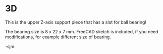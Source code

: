 # 3D

This is the upper Z-axis support piece
that has a slot for ball bearing!

The bearing size is 8 x 22 x 7 mm.
FreeCAD sketch is included, if you need modifications,
for example different size of bearing.

-sjm
